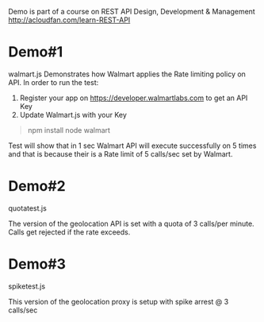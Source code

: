 
Demo is part of a course on 
REST API Design, Development & Management
http://acloudfan.com/learn-REST-API

Demo#1
======
walmart.js
Demonstrates how Walmart applies the Rate limiting policy on API.
In order to run the test:
1. Register your app on https://developer.walmartlabs.com  to get an API Key
2. Update Walmart.js with your Key

> npm install
> node walmart

Test will show that in 1 sec Walmart API will execute successfully on 5 times and 
that is because their is a Rate limit of 5 calls/sec set by Walmart.

Demo#2
======
quotatest.js

The version of the geolocation API is set with a quota of 3 calls/per minute. Calls get rejected if the rate exceeds.

Demo#3
======
spiketest.js

This version of the geolocation proxy is setup with spike arrest  @ 3 calls/sec
